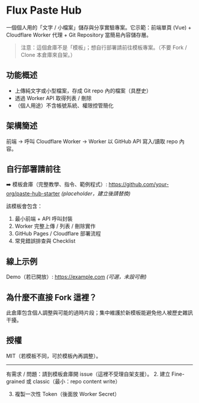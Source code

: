 ﻿# Flux Paste Hub

一個個人用的「文字 / 小檔案」儲存與分享實驗專案。它示範：前端單頁 (Vue) + Cloudflare Worker 代理 + Git Repository 當簡易內容儲存層。

> 注意：這個倉庫不是「模板」；想自行部署請前往模板專案。（不要 Fork / Clone 本倉庫來自架。）

## 功能概述
* 上傳純文字或小型檔案，存成 Git repo 內的檔案（具歷史）
* 透過 Worker API 取得列表 / 刪除
* （個人用途）不含帳號系統、權限控管簡化

## 架構簡述
前端 -> 呼叫 Cloudflare Worker -> Worker 以 GitHub API 寫入/讀取 repo 內容。

## 自行部署請前往
➡️ 模板倉庫（完整教學、指令、範例程式）: https://github.com/your-org/paste-hub-starter *(placeholder，建立後請替換)*

該模板會包含：
1. 最小前端 + API 呼叫封裝
2. Worker 完整上傳 / 列表 / 刪除實作
3. GitHub Pages / Cloudflare 部署流程
4. 常見錯誤排查與 Checklist

## 線上示例
Demo（若已開放）: https://example.com *(可選，未設可刪)*

## 為什麼不直接 Fork 這裡？
此倉庫包含個人調整與可能的過時片段；集中維護於新模板能避免他人被歷史雜訊干擾。

## 授權
MIT（若模板不同，可於模板內再調整）。

---
有需求 / 問題：請到模板倉庫開 issue（這裡不受理自架支援）。
2. 建立 Fine-grained 或 classic（最小：repo content write）

3. 複製一次性 Token（後面放 Worker Secret）

